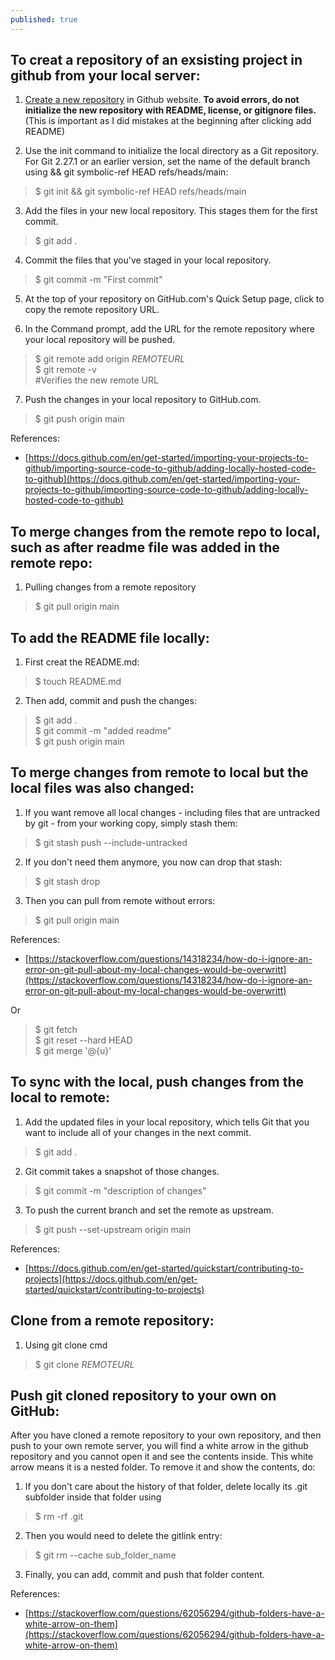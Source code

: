 ```yaml
---
published: true
---
```


## To creat a repository of an exsisting project in github from your local server:

1. [Create a new repository](https://docs.github.com/en/repositories/creating-and-managing-repositories/creating-a-new-repository) in Github website. **To avoid errors, do not initialize the new repository with README, license, or gitignore files.** (This is important as I did mistakes at the beginning after clicking add README)

2. Use the init command to initialize the local directory as a Git repository. For Git 2.27.1 or an earlier version, set the name of the default branch using && git symbolic-ref HEAD refs/heads/main:
> $ git init && git symbolic-ref HEAD refs/heads/main

3. Add the files in your new local repository. This stages them for the first commit.
> $ git add .

4. Commit the files that you've staged in your local repository.
> $ git commit -m "First commit"

5. At the top of your repository on GitHub.com's Quick Setup page, click  to copy the remote repository URL.

6. In the Command prompt, add the URL for the remote repository where your local repository will be pushed.
> $ git remote add origin _REMOTEURL_ <br/> 
  $ git remote -v  <br/>
  #Verifies the new remote URL  

7. Push the changes in your local repository to GitHub.com.
> $ git push origin main


References:
- [https://docs.github.com/en/get-started/importing-your-projects-to-github/importing-source-code-to-github/adding-locally-hosted-code-to-github](https://docs.github.com/en/get-started/importing-your-projects-to-github/importing-source-code-to-github/adding-locally-hosted-code-to-github)


## To merge changes from the remote repo to local, such as after readme file was added in the remote repo:

1. Pulling changes from a remote repository
> $ git pull origin main

## To add the README file locally:

1. First creat the README.md:
> $ touch README.md

2. Then add, commit and push the changes:
> $ git add . <br/> 
  $ git commit -m "added readme"  <br/> 
  $ git push origin main
  

## To merge changes from remote to local but the local files was also changed:

1. If you want remove all local changes - including files that are untracked by git - from your working copy, simply stash them:
> $ git stash push --include-untracked

2. If you don't need them anymore, you now can drop that stash:
> $ git stash drop

3. Then you can pull from remote without errors:
> $ git pull origin main

References:
- [https://stackoverflow.com/questions/14318234/how-do-i-ignore-an-error-on-git-pull-about-my-local-changes-would-be-overwritt](https://stackoverflow.com/questions/14318234/how-do-i-ignore-an-error-on-git-pull-about-my-local-changes-would-be-overwritt)

Or 
> $ git fetch <br/> 
  $ git reset --hard HEAD  <br/> 
  $ git merge '@{u}'
  

## To sync with the local, push changes from the local to remote:

1. Add the updated files in your local repository, which tells Git that you want to include all of your changes in the next commit.
> $ git add .

2. Git commit takes a snapshot of those changes.
> $ git commit -m "description of changes"

3. To push the current branch and set the remote as upstream.
> $ git push --set-upstream origin main

References:
- [https://docs.github.com/en/get-started/quickstart/contributing-to-projects](https://docs.github.com/en/get-started/quickstart/contributing-to-projects)


## Clone from a remote repository:

1. Using git clone cmd
> $ git clone _REMOTEURL_


## Push git cloned repository to your own on GitHub:

After you have cloned a remote repository to your own repository, and then push to your own remote server, you will find a white arrow in the github repository and you cannot open it and see the contents inside. This white arrow means it is a nested folder. To remove it and show the contents, do:

1. If you don't care about the history of that folder, delete locally its .git subfolder inside that folder using
> $ rm -rf .git

2. Then you would need to delete the gitlink entry:
> $ git rm --cache sub_folder_name

3. Finally, you can add, commit and push that folder content.

References:
- [https://stackoverflow.com/questions/62056294/github-folders-have-a-white-arrow-on-them](https://stackoverflow.com/questions/62056294/github-folders-have-a-white-arrow-on-them)
